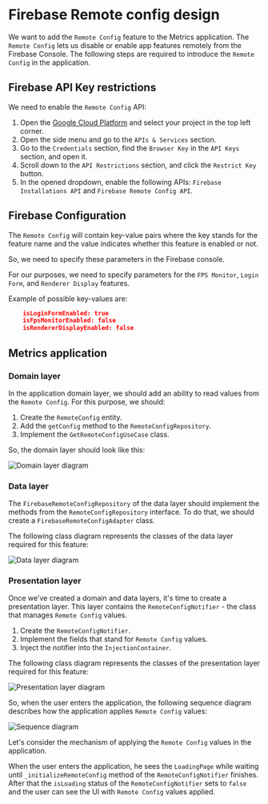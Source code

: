 # Firebase Remote config design

We want to add the `Remote Config` feature to the Metrics application.
The `Remote Config` lets us disable or enable app features remotely from the Firebase Console.
The following steps are required to introduce the `Remote Config` in the application.

## Firebase API Key restrictions

We need to enable the `Remote Config` API:

1. Open the [Google Cloud Platform](https://console.cloud.google.com/home/dashboard) and select your project in the top left corner.
2. Open the side menu and go to the `APIs & Services` section.
3. Go to the `Credentials` section, find the `Browser Key` in the `API Keys` section, and open it.
4. Scroll down to the `API Restrictions` section, and click the `Restrict Key` button.
5. In the opened dropdown, enable the following APIs: `Firebase Installations API` and `Firebase Remote Config API`.

## Firebase Configuration

The `Remote Config` will contain key-value pairs where the key stands for the feature name and the value indicates whether this feature is enabled or not.

So, we need to specify these parameters in the Firebase console.

For our purposes, we need to specify parameters for the `FPS Monitor`, `Login Form`, and `Renderer Display` features.

Example of possible key-values are:

```json
    isLoginFormEnabled: true
    isFpsMonitorEnabled: false
    isRendererDisplayEnabled: false
```

## Metrics application

### Domain layer

In the application domain layer, we should add an ability to read values from the `Remote Config`. For this purpose, we should:

1. Create the `RemoteConfig` entity.
2. Add the `getConfig` method to the `RemoteConfigRepository`.
3. Implement the `GetRemoteConfigUseCase` class.

So, the domain layer should look like this:

![Domain layer diagram](http://www.plantuml.com/plantuml/proxy?cache=no&fmt=svg&src=https://github.com/platform-platform/monorepo/raw/remote_config_design/metrics/web/docs/features/remote_config/diagrams/remote_config_domain_class.puml)

### Data layer

The `FirebaseRemoteConfigRepository` of the data layer should implement the methods from the `RemoteConfigRepository` interface. To do that, we should create a `FirebaseRemoteConfigAdapter` class.

The following class diagram represents the classes of the data layer required for this feature:

![Data layer diagram](http://www.plantuml.com/plantuml/proxy?cache=no&fmt=svg&src=https://github.com/platform-platform/monorepo/raw/remote_config_design/metrics/web/docs/features/remote_config/diagrams/remote_config_data_class.puml)

### Presentation layer

Once we've created a domain and data layers, it's time to create a presentation layer. This layer contains the `RemoteConfigNotifier` - the class that manages `Remote Config` values.

1. Create the `RemoteConfigNotifier`.
2. Implement the fields that stand for `Remote Config` values.
3. Inject the notifier into the `InjectionContainer`.

The following class diagram represents the classes of the presentation layer required for this feature:

![Presentation layer diagram](http://www.plantuml.com/plantuml/proxy?cache=no&fmt=svg&src=https://github.com/platform-platform/monorepo/raw/remote_config_design/metrics/web/docs/features/remote_config/diagrams/remote_config_presentation_class.puml)

So, when the user enters the application, the following sequence diagram describes how the application applies `Remote Config` values:

![Sequence diagram](http://www.plantuml.com/plantuml/proxy?cache=no&fmt=svg&src=https://github.com/platform-platform/monorepo/raw/remote_config_design/metrics/web/docs/features/remote_config/diagrams/remote_config_sequence.puml)

Let's consider the mechanism of applying the `Remote Config` values in the application.

When the user enters the application, he sees the `LoadingPage` while waiting until `_initializeRemoteConfig` method of the `RemoteConfigNotifier` finishes. After that the `isLoading` status of the `RemoteConfigNotifier` sets to `false` and the user can see the UI with `Remote Config` values applied.
